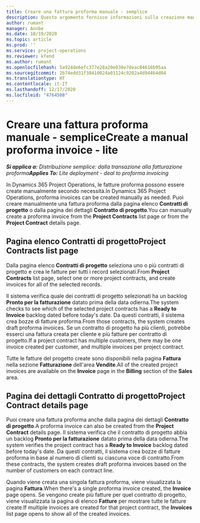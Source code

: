 ```yaml
---
title: Creare una fattura proforma manuale - semplice
description: Questo argomento fornisce informazioni sulla creazione manuale di una fattura proforma in Project Operations.
author: rumant
manager: Annbe
ms.date: 10/19/2020
ms.topic: article
ms.prod: ''
ms.service: project-operations
ms.reviewer: kfend
ms.author: rumant
ms.openlocfilehash: 5a924de6efc377e28a20e038e7deac04616b95aa
ms.sourcegitcommit: 2b74edd31f38410024a01124c9202a4d94464d04
ms.translationtype: HT
ms.contentlocale: it-IT
ms.lasthandoff: 12/17/2020
ms.locfileid: "4764508"
---
```

# <a name="create-a-manual-proforma-invoice---lite"></a><span data-ttu-id="4d7c9-103">Creare una fattura proforma manuale - semplice</span><span class="sxs-lookup"><span data-stu-id="4d7c9-103">Create a manual proforma invoice - lite</span></span>

<span data-ttu-id="4d7c9-104">_**Si applica a:** Distribuzione semplice: dalla transazione alla fatturazione proforma_</span><span class="sxs-lookup"><span data-stu-id="4d7c9-104">_**Applies To:** Lite deployment - deal to proforma invoicing_</span></span>

<span data-ttu-id="4d7c9-105">In Dynamics 365 Project Operations, le fatture proforma possono essere create manualmente secondo necessità.</span><span class="sxs-lookup"><span data-stu-id="4d7c9-105">In Dynamics 365 Project Operations, proforma invoices can be created manually as needed.</span></span> <span data-ttu-id="4d7c9-106">Puoi creare manualmente una fattura proforma dalla pagina elenco **Contratti di progetto** o dalla pagina dei dettagli **Contratto di progetto**.</span><span class="sxs-lookup"><span data-stu-id="4d7c9-106">You can manually create a proforma invoice from the **Project Contracts** list page or from the **Project Contract** details page.</span></span>

##  <a name="project-contracts-list-page"></a><span data-ttu-id="4d7c9-107">Pagina elenco Contratti di progetto</span><span class="sxs-lookup"><span data-stu-id="4d7c9-107">Project Contracts list page</span></span>

<span data-ttu-id="4d7c9-108">Dalla pagina elenco **Contratti di progetto** seleziona uno o più contratti di progetto e crea le fatture per tutti i record selezionati.</span><span class="sxs-lookup"><span data-stu-id="4d7c9-108">From **Project Contracts** list page, select one or more project contracts, and create invoices for all of the selected records.</span></span>

<span data-ttu-id="4d7c9-109">Il sistema verifica quale dei contratti di progetto selezionati ha un backlog **Pronto per la fatturazione** datato prima della data odierna.</span><span class="sxs-lookup"><span data-stu-id="4d7c9-109">The system checks to see which of the selected project contracts has a **Ready to Invoice** backlog dated before today's date.</span></span> <span data-ttu-id="4d7c9-110">Da questi contratti, il sistema crea bozze di fatture proforma.</span><span class="sxs-lookup"><span data-stu-id="4d7c9-110">From those contracts, the system creates draft proforma invoices.</span></span> <span data-ttu-id="4d7c9-111">Se un contratto di progetto ha più clienti, potrebbe esserci una fattura creata per cliente e più fatture per contratto di progetto.</span><span class="sxs-lookup"><span data-stu-id="4d7c9-111">If a project contract has multiple customers, there may be one invoice created per customer, and multiple invoices per project contract.</span></span>

<span data-ttu-id="4d7c9-112">Tutte le fatture del progetto create sono disponibili nella pagina **Fattura** nella sezione **Fatturazione** dell'area **Vendite**.</span><span class="sxs-lookup"><span data-stu-id="4d7c9-112">All of the created project invoices are available on the **Invoice** page in the **Billing** section of the **Sales** area.</span></span>

## <a name="project-contract-details-page"></a><span data-ttu-id="4d7c9-113">Pagina dei dettagli Contratto di progetto</span><span class="sxs-lookup"><span data-stu-id="4d7c9-113">Project Contract details page</span></span>

<span data-ttu-id="4d7c9-114">Puoi creare una fattura proforma anche dalla pagina dei dettagli **Contratto di progetto**.</span><span class="sxs-lookup"><span data-stu-id="4d7c9-114">A proforma invoice can also be created from the **Project Contract** details page.</span></span> <span data-ttu-id="4d7c9-115">Il sistema verifica che il contratto di progetto abbia un backlog **Pronto per la fatturazione** datato prima della data odierna.</span><span class="sxs-lookup"><span data-stu-id="4d7c9-115">The system verifies the project contract has a **Ready to Invoice** backlog dated before today's date.</span></span> <span data-ttu-id="4d7c9-116">Da questi contratti, il sistema crea bozze di fatture proforma in base al numero di clienti su ciascuna voce di contratto.</span><span class="sxs-lookup"><span data-stu-id="4d7c9-116">From these contracts, the system creates draft proforma invoices based on the number of customers on each contract line.</span></span>

<span data-ttu-id="4d7c9-117">Quando viene creata una singola fattura proforma, viene visualizzata la pagina **Fattura**.</span><span class="sxs-lookup"><span data-stu-id="4d7c9-117">When there's a single proforma invoice created, the **Invoice** page opens.</span></span> <span data-ttu-id="4d7c9-118">Se vengono create più fatture per quel contratto di progetto, viene visualizzata la pagina di elenco **Fatture** per mostrare tutte le fatture create.</span><span class="sxs-lookup"><span data-stu-id="4d7c9-118">If multiple invoices are created for that project contract, the **Invoices** list page opens to show all of the created invoices.</span></span>
